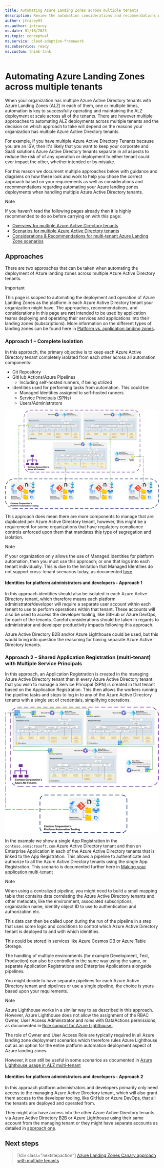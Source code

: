 ```yaml
---
title: Automating Azure Landing Zones across multiple tenants
description: Review the automation considerations and recommendations when handling multiple Azure Active Directory tenants alongside Azure Landing Zones
author: jtracey93
ms.author: jatracey
ms.date: 01/16/2023
ms.topic: conceptual
ms.service: cloud-adoption-framework
ms.subservice: ready
ms.custom: think-tank
---
```


# Automating Azure Landing Zones across multiple tenants

When your organization has multiple Azure Active Directory tenants with Azure Landing Zones (ALZ) in each of them, one or multiple times, automation is key to successfully operating and maintaining the ALZ deployment at scale across all of the tenants. There are however multiple approaches to automating ALZ deployments across multiple tenants and the decision on which approach to take will depend on the reasons your organization has multiple Azure Active Directory tenants.

For example, if you have multiple Azure Active Directory Tenants because you are an ISV, then it's likely that you want to keep your corporate and SaaS solutions Azure Active Directory tenants separate in all aspects to reduce the risk of of any operation or deployment to either tenant could ever impact the other, whether intended or by mistake.

For this reason we document multiple approaches below with guidance and diagrams on how these look and work to help you chose the correct approach based on your requirements as well as considerations and recommendations regarding automating your Azure landing zones deployments when handling multiple Azure Active Directory tenants.

>[!NOTE]
> If you haven't read the following pages already then it is highly recommended to do so before carrying on with this page:
>
> - [Overview for multiple Azure Active Directory tenants](overview.md)
> - [Scenarios for multiple Azure Active Directory tenants](scenarios.md)
> - [Considerations & Recommendations for multi-tenant Azure Landing Zone scenarios](considerations-recommendations.md)

## Approaches

There are two approaches that can be taken when automating the deployment of Azure landing zones across multiple Azure Active Directory tenants.

>[!IMPORTANT]
> This page is scoped to automating the deployment and operation of Azure Landing Zones as the platform in each Azure Active Directory tenant your organization might have. The approaches, recommendations, and considerations in this page are **not** intended to be used by application teams deploying and operating their services and applications into their landing zones (subscriptions). More information on the different types of landing zones can be found here in [Platform vs. application landing zones](/azure/cloud-adoption-framework/ready/landing-zone/#platform-vs-application-landing-zones).

### Approach 1 – Complete Isolation

In this approach, the primary objective is to keep each Azure Active Directory tenant completely isolated from each other across all automation components:

- Git Repository
- GitHub Actions/Azure Pipelines
  - Including self-hosted runners, if being utilized
- Identities used for performing tasks from automation. This could be:
  - Managed Identities assigned to self-hosted runners
  - Service Principals (SPNs)
  - Users/Administrators

[![Diagram of multiple Azure Active Directory tenants with Azure Landing Zones deployed using the complete isolation automation approach](media/automation-approach-1.png)](media/automation-approach-1.png#lightbox)

This approach does mean there are more components to manage that are duplicated per Azure Active Directory tenant, however, this might be a requirement for some organizations that have regulatory compliance controls enforced upon them that mandates this type of segregation and isolation.

>[!NOTE]
> If your organization only allows the use of Managed Identities for platform automation, then you must use this approach; or one that logs into each tenant individually. This is due to the limitation that Managed Identities do not support cross-tenant scenarios today, as documented [here](/azure/active-directory/managed-identities-azure-resources/managed-identities-faq#can-i-use-a-managed-identity-to-access-a-resource-in-a-different-directorytenant).

#### Identities for platform administrators and developers - Approach 1

In this approach identities should also be isolated in each Azure Active Directory tenant, which therefore means each platform administrator/developer will require a separate user account within each tenant to use to perform operations within that tenant. These accounts will also be used to access the developer tooling, like GitHub or Azure DevOps, for each of the tenants. Careful considerations should be taken in regards to administrator and developer productivity impacts following this approach.

Azure Active Directory B2B and/or Azure Lighthouse could be used, but this would bring into question the reasoning for having separate Azure Active Directory tenants.

### Approach 2 – Shared Application Registration (multi-tenant) with Multiple Service Principals

In this approach, an Application Registration is created in the managing Azure Active Directory tenant then in every Azure Active Directory tenant that you wish to manage a Service Principal (SPN) is created in that tenant based on the Application Registration. This then allows the workers running the pipeline tasks and steps to log in to any of the Azure Active Directory tenants with a single set of credentials, simplifying operations.

[![Diagram of multiple Azure Active Directory tenants with Azure Landing Zones deployed using the Shared Application Registration (multi-tenant) with Multiple Service Principals automation approach](media/automation-approach-2.png)](media/automation-approach-2.png#lightbox)

In the example we show a single App Registration in the `contoso.onmicrosoft.com` Azure Active Directory tenant and then an Enterprise Application in each of the Azure Active Directory tenants that is linked to the App Registration. This allows a pipeline to authenticate and authorize to all the Azure Active Directory tenants using the single App Registration. This scenario is documented further here in [Making your application multi-tenant](/azure/active-directory/develop/howto-convert-app-to-be-multi-tenant)

>[!NOTE]
> When using a centralized pipeline, you might need to build a small mapping table that contains data correlating the Azure Active Directory tenants and other metadata, like the environment, associated subscriptions, organization name, identity object ID to use to authentication and authorization etc.
>
> This data can then be called upon during the run of the pipeline in a step that uses some logic and conditions to control which Azure Active Directory tenant is deployed to and with which identities.
>
> This could be stored in services like Azure Cosmos DB or Azure Table Storage.

The handling of multiple environments (for example Development, Test, Production) can also be controlled in the same way using the same, or separate Application Registrations and Enterprise Applications alongside pipelines.

You might decide to have separate pipelines for each Azure Active Directory tenant and pipelines or use a single pipeline, the choice is yours based upon your requirements.

>[!NOTE]
> Azure Lighthouse works in a similar way to as described in this approach. However, Azure Lighthouse does not allow the assignment of the RBAC Owner, User Access Administrator and roles with DataActions permissions, as documented in [Role support for Azure Lighthouse.](/azure/lighthouse/concepts/tenants-users-roles#role-support-for-azure-lighthouse)
> 
> The role of Owner and User Access Role are typically required in all Azure landing zone deployment scenarios which therefore rules Azure Lighthouse out as an option for the entire platform automation deployment aspect of Azure landing zones.
> 
> However, it can still be useful in some scenarios as documented in [Azure Lighthouse usage in ALZ multi-tenant](lighthouse.md)

#### Identities for platform administrators and developers - Approach 2

In this approach platform administrators and developers primarily only need access to the managing Azure Active Directory tenant, which will also grant them access to the developer tooling, like GitHub or Azure DevOps, that all the tenants are deployed and operated from.

They might also have access into the other Azure Active Directory tenants via Azure Active Directory B2B or Azure Lighthouse using their same account from the managing tenant or they might have separate accounts as detailed in [approach one](#approach-1--complete-isolation).

## Next steps

> [!div class="nextstepaction"]
> [Azure Landing Zones Canary approach with multiple tenants](canary.md)
